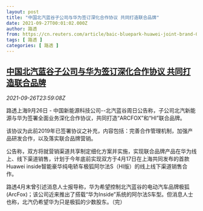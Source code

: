 ```yaml
---
layout: post
title: "中国北汽蓝谷子公司与华为签订深化合作协议 共同打造联合品牌"
date: 2021-09-27T00:01:02.000Z
author: 路透
from: https://cn.reuters.com/article/baic-bluepark-huawei-joint-brand-0926-su-idCNKBS2GM0NQ
tags: [ 路透 ]
categories: [ 路透 ]
---
```

<!--1632700862000-->
[中国北汽蓝谷子公司与华为签订深化合作协议 共同打造联合品牌](https://cn.reuters.com/article/baic-bluepark-huawei-joint-brand-0926-su-idCNKBS2GM0NQ)
------

<div>
<div><i>2021-09-26T23:59:08Z</i></div><p>路透上海9月26日 - 中国新能源科技公司--北汽蓝谷周日公告称，子公司北汽新能源与华为签署全面业务深化合作协议，共同打造“ARCFOX”和“HI”联合品牌。</p><p>该协议为此前2019年已签署协议之补充，内容包括：完善合作管理机制，加强产品研发合作，以及落实联合品牌营销。</p><p>公告称，双方将就营销渠道共享制定细化方案并实施，实现联合品牌产品在华为线上、线下渠道销售，计划于今年底前实现双方于4月17日在上海共同发布的首款Huawei inside智能豪华纯电轿车极狐阿尔法S（HI版）的线上线下渠道销售合作。</p><p>路透4月末曾引述消息人士报导称，华为希望控制北汽蓝谷的电动汽车品牌极狐(ArcFox)；该公司近来推出了搭载“华为Inside”系统的阿尔法S车型。但消息人士也称，北汽仍希望华为只是极狐的少数股东。（完）</p>
</div>
